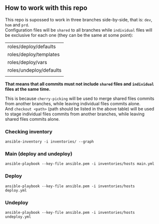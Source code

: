 ## How to work with this repo
This repo is supossed to work in three branches side-by-side, that is: `dev`, `hom` and `prd`.<br>
Configuration files will be `shared` to all branches while `individual` files will be exclusive for each one 
(they can be the same at some point):

||
|---|
| roles/deploy/defaults |
| roles/deploy/templates |
| roles/deploy/vars |
| roles/undeploy/defaults |
||

**That means that all commits must not include `shared` files and `individual` files at the same time.**

This is because `cherry-picking` will be used to merge shared files commits from another branches, while leaving individual files commits alone. <br>
And `checkout <path>` (path should be listed in the above table) will be used to stage individual files commits from another branches, while leaving shared files commits alone.

### Checking inventory
    ansible-inventory -i inventories/ --graph
### Main (deploy and undeploy)
    ansible-playbook --key-file ansible.pem -i inventories/hosts main.yml
### Deploy
    ansible-playbook --key-file ansible.pem -i inventories/hosts deploy.yml
### Undeploy
    ansible-playbook --key-file ansible.pem -i inventories/hosts undeploy.yml